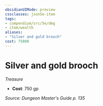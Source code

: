 ```yaml
---
obsidianUIMode: preview
cssclasses: json5e-item
tags:
- compendium/src/5e/dmg
- item/wealth
aliases: 
- "Silver and gold brooch"
cost: 75000
---
```

# Silver and gold brooch
*Treasure*  

- **Cost**: 750 gp

*Source: Dungeon Master's Guide p. 135*